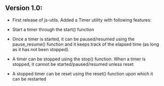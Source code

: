 ## Version 1.0:

* First release of js-utils.  Added a Timer utility with following features:

* Start a timer through the start() function

* Once a timer is started, it can be paused/resumed using the pause_resume()
  function and it keeps track of the elapsed time (as long as it has not 
  been stopped).

* A timer can be stopped using the stop() function.  When a timer is stopped,
  it cannot be started/paused/resumed unless reset

* A stopped timer can be reset using the reset() function upon which it can
  be restarted
